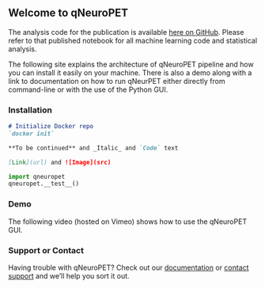 ## Welcome to qNeuroPET

The analysis code for the publication is available [here on GitHub](http://nbviewer.jupyter.org/github/smartrama/qneuroPET/blob/master/analysis/qPET%20Epilepsy%20-%20Anaylsis.ipynb). Please refer to that published notebook for all machine learning code and statistical analysis. 

The following site explains the architecture of qNeuroPET pipeline and how you can install it easily on your machine. There is also a demo along with a link to documentation on how to run qNeurPET either directly from command-line or with the use of the Python GUI. 

### Installation


```markdown
# Initialize Docker repo
`docker init`

**To be continued** and _Italic_ and `Code` text

[Link](url) and ![Image](src)
```
```python
import qneuropet
qneuropet.__test__()
```


### Demo

The following video (hosted on Vimeo) shows how to use the qNeuroPET GUI.

### Support or Contact

Having trouble with qNeuroPET? Check out our [documentation]() or [contact support](https://github.com/smartrama) and we’ll help you sort it out.
